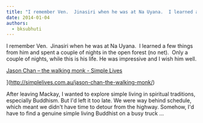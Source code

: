 ```yaml
---
title: "I remember Ven.  Jinasiri when he was at Na Uyana.  I learned a few things from him and spent a couple..."
date: 2014-01-04
authors: 
  - bksubhuti
---
```


I remember Ven.  Jinasiri when he was at Na Uyana.  I learned a few things from him and spent a couple of nights in the open forest (no net).  Only a couple of nights, while this is his life. He was impressive and I wish him well.﻿

[Jason Chan – the walking monk - Simple Lives](http://simplelives.com.au/jason-chan-the-walking-monk/)

](http://simplelives.com.au/jason-chan-the-walking-monk/)

After leaving Mackay, I wanted to explore simple living in spiritual traditions, especially Buddhism. But I'd left it too late. We were way behind schedule, which meant we didn't have time to detour from the highway. Somehow, I'd have to find a genuine simple living Buddhist on a busy truck ...

